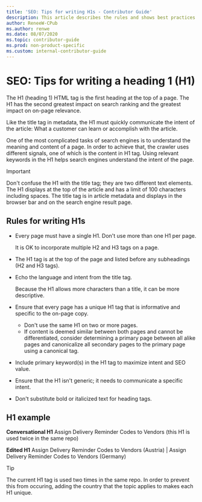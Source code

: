 ```yaml
---
title: 'SEO: Tips for writing H1s - Contributor Guide'
description: This article describes the rules and shows best practices on how to write good H1 headings by providing the examples from published documentation. 
author: ReneeW-CPub
ms.author: renwe
ms.date: 08/07/2020
ms.topic: contributor-guide
ms.prod: non-product-specific
ms.custom: internal-contributor-guide
---
```


# SEO: Tips for writing a heading 1 (H1)

The H1 (heading 1) HTML tag is the first heading at the top of a page. The H1 has the second greatest impact on search ranking and the greatest impact on on-page relevance.  

Like the title tag in metadata, the H1 must quickly communicate the intent of the article: What a customer can learn or accomplish with the article.

One of the most complicated tasks of search engines is to understand the meaning and content of a page. In order to achieve that, the crawler uses different signals, one of which is the content in H1 tag. Using relevant keywords in the H1 helps search engines understand the intent of the page.

> [!IMPORTANT]
> Don't confuse the H1 with the title tag; they are two different text elements. The H1 displays at the top of the article and has a limit of 100 characters including spaces. The title tag is in article metadata and displays in the browser bar and on the search engine result page.

## Rules for writing H1s

- Every page must have a single H1. Don't use more than one H1 per page.

    It is OK to incorporate multiple H2 and H3 tags on a page.

- The H1 tag is at the top of the page and listed before any subheadings (H2 and H3 tags).
- Echo the language and intent from the title tag. 
    
    Because the H1 allows more characters than a title, it can be more descriptive.

- Ensure that every page has a unique H1 tag that is informative and specific to the on-page copy. 
    
   - Don't use the same H1 on two or more pages.
   - If content is deemed similar between both pages and cannot be differentiated, consider determining a primary page between all alike pages and canonicalize all secondary pages to the primary page using a canonical tag.

- Include primary keyword(s) in the H1 tag to maximize intent and SEO value.
- Ensure that the H1 isn't generic; it needs to communicate a specific intent.
- Don't substitute bold or italicized text for heading tags. 

## H1 example

**Conversational H1** Assign Delivery Reminder Codes to Vendors   (this H1 is used twice in the same repo)

**Edited H1** Assign Delivery Reminder Codes to Vendors (Austria) |  Assign Delivery Reminder Codes to Vendors (Germany)
           
> [!TIP]
> The current H1 tag is used two times in the same repo. In order to prevent this from occuring, adding the country that the topic applies to makes each H1 unique.
